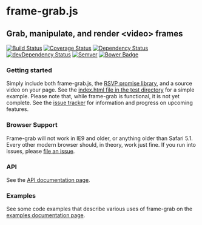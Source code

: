 frame-grab.js
=============

## Grab, manipulate, and render &lt;video> frames

[![Build Status](https://travis-ci.org/garstasio/frame-grab.js.svg?branch=master)](https://travis-ci.org/garstasio/frame-grab.js)
[![Coverage Status](https://img.shields.io/coveralls/garstasio/frame-grab.js.svg)](https://coveralls.io/r/garstasio/frame-grab.js?branch=master)
[![Dependency Status](https://david-dm.org/garstasio/frame-grab.js.svg?theme=shields.io)](https://david-dm.org/garstasio/frame-grab.js)
[![devDependency Status](https://david-dm.org/garstasio/frame-grab.js/dev-status.svg?theme=shields.io)](https://david-dm.org/garstasio/frame-grab.js#info=devDependencies)
[![Semver](http://img.shields.io/SemVer/2.0.0.png)](http://semver.org/spec/v2.0.0.html)
[![Bower Badge](http://img.shields.io/badge/get%20it-on%20bower-green.svg)](http://bower.io/)

### Getting started
Simply include both frame-grab.js, the [RSVP promise library][rsvp], and a source video
on your page.  See the [index.html file in the test directory][testindex]
for a simple example.  Please note that, while frame-grab is functional, it is not
yet complete.  See the [issue tracker][issues] for information and progress
on upcoming features.

### Browser Support
Frame-grab will not work in IE9 and older, or anything older than Safari 5.1.  Every other modern browser should, in theory, work just fine.  If you run into issues, please [file an issue][newissue].

### API
See the [API documentation page][api].

### Examples
See some code examples that describe various uses of frame-grab on the [examples documentation page][examples].

[api]: docs/api.md
[examples]: docs/examples.md
[issues]: https://github.com/rnicholus/frame-grab.js/issues
[newissue]: https://github.com/rnicholus/frame-grab.js/issues/new
[testindex]: https://github.com/rnicholus/frame-grab.js/blob/master/test/index.html
[rsvp]: https://github.com/tildeio/rsvp.js/tree/master
